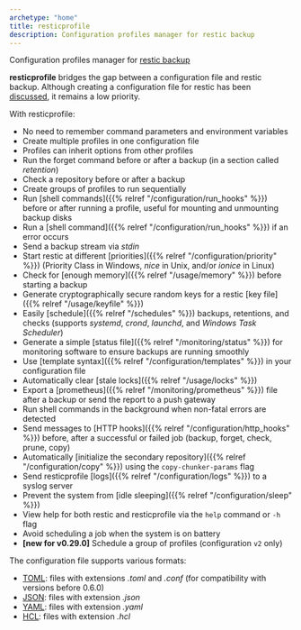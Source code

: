 ```yaml
---
archetype: "home"
title: resticprofile
description: Configuration profiles manager for restic backup
---
```


Configuration profiles manager for [restic backup](https://restic.net/)

**resticprofile** bridges the gap between a configuration file and restic backup. Although creating a configuration file for restic has been [discussed](https://github.com/restic/restic/issues/16), it remains a low priority.

With resticprofile:

* No need to remember command parameters and environment variables
* Create multiple profiles in one configuration file
* Profiles can inherit options from other profiles
* Run the forget command before or after a backup (in a section called *retention*)
* Check a repository before or after a backup
* Create groups of profiles to run sequentially
* Run [shell commands]({{% relref "/configuration/run_hooks" %}}) before or after running a profile, useful for mounting and unmounting backup disks
* Run a [shell command]({{% relref "/configuration/run_hooks" %}}) if an error occurs
* Send a backup stream via _stdin_
* Start restic at different [priorities]({{% relref "/configuration/priority" %}}) (Priority Class in Windows, *nice* in Unix, and/or _ionice_ in Linux)
* Check for [enough memory]({{% relref "/usage/memory" %}}) before starting a backup
* Generate cryptographically secure random keys for a restic [key file]({{% relref "/usage/keyfile" %}})
* Easily [schedule]({{% relref "/schedules" %}}) backups, retentions, and checks (supports *systemd*, *crond*, *launchd*, and *Windows Task Scheduler*)
* Generate a simple [status file]({{% relref "/monitoring/status" %}}) for monitoring software to ensure backups are running smoothly
* Use [template syntax]({{% relref "/configuration/templates" %}}) in your configuration file
* Automatically clear [stale locks]({{% relref "/usage/locks" %}})
* Export a [prometheus]({{% relref "/monitoring/prometheus" %}}) file after a backup or send the report to a push gateway
* Run shell commands in the background when non-fatal errors are detected
* Send messages to [HTTP hooks]({{% relref "/configuration/http_hooks" %}}) before, after a successful or failed job (backup, forget, check, prune, copy)
* Automatically [initialize the secondary repository]({{% relref "/configuration/copy" %}}) using the `copy-chunker-params` flag
* Send resticprofile [logs]({{% relref "/configuration/logs" %}}) to a syslog server
* Prevent the system from [idle sleeping]({{% relref "/configuration/sleep" %}})
* View help for both restic and resticprofile via the `help` command or `-h` flag
* Avoid scheduling a job when the system is on battery
* **[new for v0.29.0]** Schedule a group of profiles (configuration `v2` only)

The configuration file supports various formats:
* [TOML](https://github.com/toml-lang/toml): files with extensions *.toml* and *.conf* (for compatibility with versions before 0.6.0)
* [JSON](https://en.wikipedia.org/wiki/JSON): files with extension *.json*
* [YAML](https://en.wikipedia.org/wiki/YAML): files with extension *.yaml*
* [HCL](https://github.com/hashicorp/hcl): files with extension *.hcl*